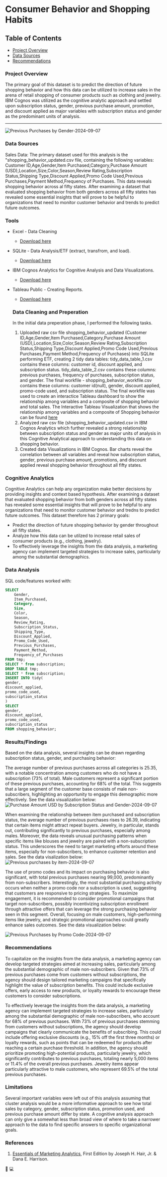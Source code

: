 # Consumer Behavior and Shopping Habits

## Table of Contents

- [Project Overview](#project-overview)
- [Data Sources](#data-sources)
- [Recommendations](#recommendations)

### Project Overview

The primary goal of this dataset is to predict the direction of future shopping behavior and how this data can be utilized to increase sales in the arena of retail shopping of consumer products such as clothing and jewelry. IBM Cognos was utilized as the cognitive analytic approach and settled upon subscription status, gender, previous purchase amount, promotion, and discount applied as major variables with subscription status and gender as the predominant units of analysis.

---
![Previous Purchases by Gender-2024-09-07](https://github.com/user-attachments/assets/ca0d3292-412a-4dbb-a79b-ddfb5591a830)
### Data Sources

Sales Data: The primary dataset used for this analysis is the "shopping_behavior_updated.csv file, containing the following variables: Customer ID,Age,Gender,Item Purchased,Category,Purchase Amount (USD),Location,Size,Color,Season,Review Rating,Subscription Status,Shipping Type,Discount Applied,Promo Code Used,Previous Purchases,Payment Method,Frequency of Purchases. This data reveals shopping behavior across al fifty states. After examining a dataset that evaluated shopping behavior from both genders across all fifty states has revealed some essential insights that will prove to be helpful to organizations that need to monitor customer behavior and trends to predict future outcomes.

### Tools

- Excel - Data Cleaning
   - [Download here](https://microsoft.com)
- SQLite - Data Analysis/ETF (extract, transfrom, and load).
   - [Download here](https://sqliteonline.com/)
- IBM Cognos Analytics for Cognitive Analysis and Data Visualizations.
   - [Download here](https://www.ibm.com/products/cognos-analytics)
- Tableau Public - Creating Reports.
   - [Download here](https://public.tableau.com/app/profile/jamie.kier1237/viz/customer_shopping_behavior/Sheet1)

  ### Data Cleaning and Preperation

  In the initial data preperation phase, I performed the following tasks.
   1. Uploaded raw csv file shopping_behavior_updated (Customer ID,Age,Gender,Item Purchased,Category,Purchase Amount (USD),Location,Size,Color,Season,Review Rating,Subscription Status,Shipping Type,Discount Applied,Promo Code Used,Previous Purchases,Payment Method,Frequency of Purchases) into SQLite performing ETF, creating 2 tidy data tables: tidy_data_table_1.csv contains these columns: customer id, discount applied, and subscription status. tidy_data_table_2.csv contains these columns: previous purchases, frequency of purchases, subscription status, and gender. The final workfile - shopping_behavior_workfile.csv contains these columns: customer id(null), gender, discount applied, promo-code used, and subscription status. The final workfile was used to create an interactice Tableau dashboard to show the relationship among variables and a composite of shopping behavior and total sales. The Interactive Tableau Visualization that shows the relationship among variables and a composite of Shopping behavior can be found [here](https://public.tableau.com/views/customer_shopping_behavior/Sheet1?:language=en-US&:sid=&:redirect=auth&:display_count=n&:origin=viz_share_link) 
   2. Analyzed raw csv file (shopping_behavior_updated.csv in IBM Cognos Analytics which further revealed a strong relationship between subscription status and gender as major units of analysis in this Cognitive Analytical approach to understanding this data on shopping behavior.
   3. Created data Visualizations in IBM Cognos. Bar charts reveal the correlation between all variables and reveal how subscription status, gender, previous purchase amount, promotions, and discount applied reveal shopping behavior throughout all fifty states.

### Cognitive Analytics

Cognitive Analytics can help any organization make better decisions by providing insights and context based hypothesis. After examining a dataset that evaluated shopping behavior from both genders across all fifty states has revealed some essential insights that will prove to be helpful to any organizations that need to monitor customer behavior and tredns to predict future outcomes. This dataset therefore has 2 primary goals:

- Predict the direction of future shopping behavior by gender throughout all fifty states.
- Analyze how this data can be utilzed to increase retail sales of consumer products (e.g., clothing, jewelry).
- To effectively leverage the insights from the data analysis, a marketing agency can implement targeted strategies to increase sales, particularly among the substantial demographics.

### Data Analysis

SQL code/features worked with:

```sql
SELECT
    Gender,
    Item_Purchased,
    Category,
    Size,
    Color,
    Season,
    Review_Rating,
    Subscription_Status,
    Shipping_Type,
    Discount_Applied,
    Promo_Code_Used,
    Previous_Purchases,
    Payment_Method,
    Frequency_of_Purchases
FROM tmp;
SELECT * from subscription;
DROP TABLE tmp;
SELECT * from subscription;
INSERT INTO tidy(
gender,
discount_applied,
promo_code_used,
subscription_status
)
SELECT
gender,
discount_applied,
promo_code_used,
subscription_status
FROM shopping_behavior;
```

### Results/Findings

Based on the data analysis, several insights can be drawn regarding subscription status, gender, and purchasing behavior:

The average number of previous purchases across all categories is 25.35, with a notable concentration among customers who do not have a subscription (73% of total). Male customers represent a significant portion of these previous purchases, accounting for 68% of the total. This suggests that a large segment of the customer base consists of male non-subscribers, highlighting an opportunity to engage this demographic more effectively. See the data visualization below:
![Purchase Amount USD by Subscription Status and Gender-2024-09-07](https://github.com/user-attachments/assets/2184e18e-35d9-4099-a392-4eae0f885926)

When examining the relationship between item purchased and subscription status, the average number of previous purchases rises to 26.39, indicating that certain items might attract repeat buyers. Jewelry, in particular, stands out, contributing significantly to previous purchases, especially among males. Moreover, the data reveals unusual purchasing patterns when specific items like blouses and jewelry are paired with a non-subscription status. This underscores the need to target marketing efforts around these items, especially for non-subscribers, to enhance customer retention and sales. See the data visalization below:
![Previous purchases by item-2024-09-07](https://github.com/user-attachments/assets/cf072821-a1fd-4d62-89c0-3ecd9cb1f25e)

The use of promo codes and its impact on purchasing behavior is also significant, with total previous purchases nearing 99,000, predominantly from non-subscribers. Interestingly, the most substantial purchasing activity occurs when neither a promo code nor a subscription is used, suggesting that customers are responsive to pricing strategies. To maximize engagement, it is recommended to consider promotional campaigns that target non-subscribers, possibly incentivizing subscription enrollment through attractive offers that can leverage the strong purchasing behavior seen in this segment. Overall, focusing on male customers, high-performing items like jewelry, and strategic promotional approaches could greatly enhance sales outcomes. See the data visualization below:

![Previous Purchases by Promo Code-2024-09-07](https://github.com/user-attachments/assets/295b3334-d3fe-4ba9-8bcc-9702695acc7d)

### Recommendations

To capitalize on the insights from the data analysis, a marketing agency can develop targeted strategies aimed at increasing sales, particularly among the substantial demographic of male non-subscribers. Given that 73% of previous purchases come from customers without subscriptions, the agency should design tailored marketing campaigns that specifically highlight the value of subscription benefits. This could include exclusive offers, early access to new products, or loyalty rewards to encourage these customers to consider subscriptions. 

To effectively leverage the insights from the data analysis, a marketing agency can implement targeted strategies to increase sales, particularly among the substantial demographic of male non-subscribers, who account for 68% of previous purchases. With 73% of previous purchases stemming from customers without subscriptions, the agency should develop campaigns that clearly communicate the benefits of subscribing. This could include offering exclusive discounts (e.g., 15% off the first three months) or loyalty rewards, such as points that can be redeemed for products after reaching a certain purchase threshold. In addition, the agency should prioritize promoting high-potential products, particularly jewelry, which significantly contributes to previous purchases, totaling nearly 5,000 items or 11.4% of the overall previous purchases. Jewelry items appear particularly attractive to male customers, who represent 69.5% of the total previous purchases.

### Limitations

Several important variables were left out of this analysis assuming that cluster analysis would be a more informative approach to see how total sales by category, gender, subscription status, promotion used, and previous purchase amount differ by state. A cognitive analysis approach can only give a somewhat less than broad view of where to take a narrower approach to the data to find specific answers to specific organizational goals. 

### References 
1. [Essentials of Marketing Analytics](https://https://www.google.com/books/edition/_/Y1bbzQEACAAJ?hl=en), First Edition by Joseph H. Hair, Jr. & Dana E. Harrison.

🙂
💻
